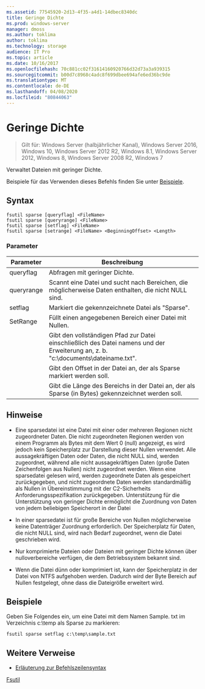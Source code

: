 ```yaml
---
ms.assetid: 77545920-2d13-4f35-a4d1-14dbec8340dc
title: Geringe Dichte
ms.prod: windows-server
manager: dmoss
ms.author: toklima
author: toklima
ms.technology: storage
audience: IT Pro
ms.topic: article
ms.date: 10/16/2017
ms.openlocfilehash: 70c881cc02f31614160920766d32d73a3a939315
ms.sourcegitcommit: b00d7c8968c4adc8f699dbee694afe6ed36bc9de
ms.translationtype: MT
ms.contentlocale: de-DE
ms.lasthandoff: 04/08/2020
ms.locfileid: "80844063"
---
```

# <a name="fsutil-sparse"></a>Geringe Dichte
>Gilt für: Windows Server (halbjährlicher Kanal), Windows Server 2016, Windows 10, Windows Server 2012 R2, Windows 8.1, Windows Server 2012, Windows 8, Windows Server 2008 R2, Windows 7

Verwaltet Dateien mit geringer Dichte.

Beispiele für das Verwenden dieses Befehls finden Sie unter [Beispiele](#BKMK_examples).

## <a name="syntax"></a>Syntax

```
fsutil sparse [queryflag] <FileName>
fsutil sparse [queryrange] <FileName>
fsutil sparse [setflag] <FileName>
fsutil sparse [setrange] <FileName> <BeginningOffset> <Length>
```

### <a name="parameters"></a>Parameter

|     Parameter     |                                                    Beschreibung                                                    |
|-------------------|-------------------------------------------------------------------------------------------------------------------|
|     queryflag     |                                                  Abfragen mit geringer Dichte.                                                  |
|    queryrange     |                        Scannt eine Datei und sucht nach Bereichen, die möglicherweise Daten enthalten, die nicht NULL sind.                        |
|      setflag      |                                        Markiert die gekennzeichnete Datei als "Sparse".                                        |
|     SetRange      |                                   Füllt einen angegebenen Bereich einer Datei mit Nullen.                                   |
|    <FileName>     | Gibt den vollständigen Pfad zur Datei einschließlich des Datei namens und der Erweiterung an, z. b. "c:\documents\dateiname.txt". |
| <BeginningOffset> |                              Gibt den Offset in der Datei an, der als Sparse markiert werden soll.                              |
|     <Length>      |                 Gibt die Länge des Bereichs in der Datei an, der als Sparse (in Bytes) gekennzeichnet werden soll.                 |

## <a name="remarks"></a>Hinweise

-   Eine sparsedatei ist eine Datei mit einer oder mehreren Regionen nicht zugeordneter Daten. Die nicht zugeordneten Regionen werden von einem Programm als Bytes mit dem Wert 0 (null) angezeigt, es wird jedoch kein Speicherplatz zur Darstellung dieser Nullen verwendet. Alle aussagekräftigen Daten oder Daten, die nicht NULL sind, werden zugeordnet, während alle nicht aussagekräftigen Daten (große Daten Zeichenfolgen aus Nullen) nicht zugeordnet werden. Wenn eine sparsedatei gelesen wird, werden zugeordnete Daten als gespeichert zurückgegeben, und nicht zugeordnete Daten werden standardmäßig als Nullen in Übereinstimmung mit der C2-Sicherheits Anforderungsspezifikation zurückgegeben. Unterstützung für die Unterstützung von geringer Dichte ermöglicht die Zuordnung von Daten von jedem beliebigen Speicherort in der Datei

-   In einer sparsedatei ist für große Bereiche von Nullen möglicherweise keine Datenträger Zuordnung erforderlich. Der Speicherplatz für Daten, die nicht NULL sind, wird nach Bedarf zugeordnet, wenn die Datei geschrieben wird.

-   Nur komprimierte Dateien oder Dateien mit geringer Dichte können über nulloverbereiche verfügen, die dem Betriebssystem bekannt sind.

-   Wenn die Datei dünn oder komprimiert ist, kann der Speicherplatz in der Datei von NTFS aufgehoben werden. Dadurch wird der Byte Bereich auf Nullen festgelegt, ohne dass die Dateigröße erweitert wird.

## <a name="examples"></a><a name="BKMK_examples"></a>Beispiele
Geben Sie Folgendes ein, um eine Datei mit dem Namen Sample. txt im Verzeichnis c:\temp als Sparse zu markieren:

```
fsutil sparse setflag c:\temp\sample.txt 
```

## <a name="additional-references"></a>Weitere Verweise
- [Erläuterung zur Befehlszeilensyntax](command-line-syntax-key.md)

[Fsutil](Fsutil.md)


